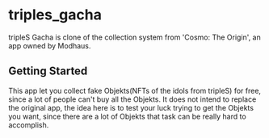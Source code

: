 # triples_gacha

tripleS Gacha is clone of the collection system from 'Cosmo: The Origin', an app owned by Modhaus.

## Getting Started

This app let you collect fake Objekts(NFTs of the idols from tripleS) for free, since a lot of people can't buy all the Objekts. It does not intend to replace the original app, the idea here is to test your luck trying to get the Objekts you want, since there are a lot of Objekts that task can be really hard to accomplish.